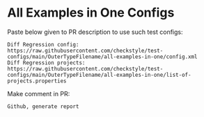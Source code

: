 # All Examples in One Configs
Paste below given to PR description to use such test configs:
```
Diff Regression config: https://raw.githubusercontent.com/checkstyle/test-configs/main/OuterTypeFilename/all-examples-in-one/config.xml
Diff Regression projects: https://raw.githubusercontent.com/checkstyle/test-configs/main/OuterTypeFilename/all-examples-in-one/list-of-projects.properties
```
Make comment in PR:
```
Github, generate report
```
